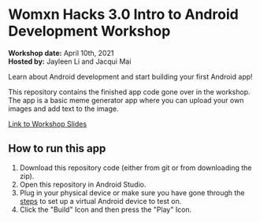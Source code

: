 # Womxn Hacks 3.0 Intro to Android Development Workshop
**Workshop date:** April 10th, 2021  
**Hosted by:** Jayleen Li and Jacqui Mai

Learn about Android development and start building your first Android app! 

This repository contains the finished app code gone over in the workshop. The app is a basic meme generator app where you can upload your own images and add text to the image.

[Link to Workshop Slides](https://docs.google.com/presentation/d/1i3ST4BxzfkzheFiet4ziEFHAFRIoM2YLo2Z5VWX2TlM/edit?usp=sharing)  

## How to run this app
1. Download this repository code (either from git or from downloading the zip).
2. Open this repository in Android Studio.
3. Plug in your physical device or make sure you have gone through the [steps](https://developer.android.com/studio/run/managing-avds) to set up a virtual Android device to test on.
4. Click the "Build" Icon and then press the "Play" Icon.
